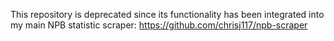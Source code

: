This repository is deprecated since its functionality has been integrated into my main NPB statistic scraper: https://github.com/chrisj117/npb-scraper
